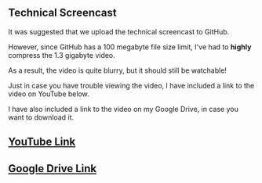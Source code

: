 ## Technical Screencast
It was suggested that we upload the technical screencast to GitHub.

However, since GitHub has a 100 megabyte file size limit, I've had to **highly** compress the 1.3 gigabyte video.

As a result, the video is quite blurry, but it should still be watchable!

Just in case you have trouble viewing the video, I have included a link to the video on YouTube below.

I have also included a link to the video on my Google Drive, in case you want to download it.

## [YouTube Link](https://youtu.be/U1PeNP-I0Ag)

## [Google Drive Link](https://drive.google.com/file/d/1anWmi7Z2ECgtEkrIN7bikdldgvdncjGa/view?usp=share_link)
